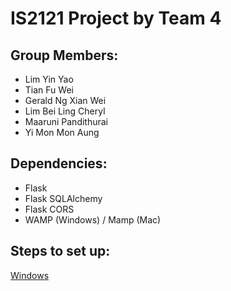 # IS2121 Project by Team 4

## Group Members:
- Lim Yin Yao 
- Tian Fu Wei
- Gerald Ng Xian Wei
- Lim Bei Ling Cheryl
- Maaruni Pandithurai
- Yi Mon Mon Aung

## Dependencies:
- Flask 
- Flask SQLAlchemy
- Flask CORS
- WAMP (Windows) / Mamp (Mac)

## Steps to set up:
<u>Windows</u>
